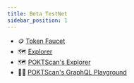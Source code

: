 ```yaml
---
title: Beta TestNet
sidebar_position: 1
---
```


- 🪙 [Token Faucet](https://faucet.beta.testnet.pokt.network/)
- 🗺️ [Explorer](https://shannon.beta.testnet.pokt.network)
- 🗺️ [POKTScan's Explorer](https://shannon-beta.poktscan.com/)
- 👨‍💻 [POKTScan's GraphQL Playground](https://shannon-beta-api.poktscan.com/)
